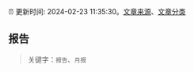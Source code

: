 :alarm_clock: 更新时间: 2024-02-23 11:35:30。[文章来源](/README.md)、[文章分类](/TAGS.md)

## 报告


> 关键字：`报告`、`月报`



